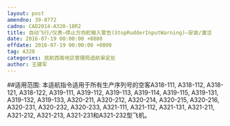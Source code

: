 ```yaml
---
layout: post
amendno: 39-8772
cadno: CAD2014-A320-18R2
title: 自动飞行/仪表–停止方向舵输入警告(StopRudderInputWarning)–安装/激活
date: 2016-07-19 00:00:00 +0800
effdate: 2016-07-19 00:00:00 +0800
tag: A320
categories: 民航西南地区管理局适航审定处
author: 王建军
---
```


##适用范围:
本适航指令适用于所有生产序列号的空客A318-111, A318-112, A318-121, A318-122, A319-111, A319-112, A319-113, A319-114, A319-115, A319-131, A319-132, A319-133, A320-211, A320-212, A320-214, A320-215, A320-216, A320-231, A320-232, A320-233, A321-111, A321-112, A321-131, A321-211, A321-212, A321-213, A321-231和A321-232型飞机。

